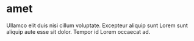 # amet

Ullamco elit duis nisi cillum voluptate. Excepteur aliquip sunt Lorem sunt aliquip aute esse sit dolor. Tempor id Lorem occaecat ad.